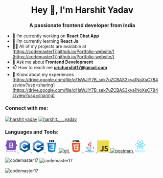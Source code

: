 <h1 align="center">Hey 👋, I'm Harshit Yadav</h1>
<h3 align="center">A passionate frontend developer from India</h3>

<p>
  <a
    href="https://giphy.com/gifs/scaler-official-sleep-code-coding-bAQH7WXKqtIBrPs7sR"
    ></a
  >
</p>

- 🔭 I’m currently working on **React Chat App**
- 🌱 I’m currently learning **React Js** 
- 👨‍💻 All of my projects are available at [https://codemaster17.github.io/Portfolio-website/](https://codemaster17.github.io/Portfolio-website/)
- 💬 Ask me about **Frontend Development** 
- 📫 How to reach me **cricharshit17@gmail.com** 
- 📄 Know about my experiences [https://drive.google.com/file/d/1sWJlY7B_sek7uZCBAS3kya1NoXsC784z/view?usp=sharing](https://drive.google.com/file/d/1sWJlY7B_sek7uZCBAS3kya1NoXsC784z/view?usp=sharing)

<h3 align="left">Connect with me:</h3>
<p align="left">
  <a href="https://linkedin.com/in/harshit yadav" target="blank"
    ><img
      align="center"
      src="https://raw.githubusercontent.com/rahuldkjain/github-profile-readme-generator/master/src/images/icons/Social/linked-in-alt.svg"
      alt="harshit yadav"
      height="30"
      width="40"
  /></a>
  <a href="https://instagram.com/harshit._._.yadav" target="blank"
    ><img
      align="center"
      src="https://raw.githubusercontent.com/rahuldkjain/github-profile-readme-generator/master/src/images/icons/Social/instagram.svg"
      alt="harshit._._.yadav"
      height="30"
      width="40"
  /></a>
</p>

<h3 align="left">Languages and Tools:</h3>
<p align="left">
  <a href="https://getbootstrap.com" target="_blank" rel="noreferrer">
    <img
      src="https://raw.githubusercontent.com/devicons/devicon/master/icons/bootstrap/bootstrap-plain-wordmark.svg"
      alt="bootstrap"
      width="40"
      height="40"
    />
  </a>
  <a href="https://www.cprogramming.com/" target="_blank" rel="noreferrer">
    <img
      src="https://raw.githubusercontent.com/devicons/devicon/master/icons/c/c-original.svg"
      alt="c"
      width="40"
      height="40"
    />
  </a>
  <a href="https://www.w3schools.com/cpp/" target="_blank" rel="noreferrer">
    <img
      src="https://raw.githubusercontent.com/devicons/devicon/master/icons/cplusplus/cplusplus-original.svg"
      alt="cplusplus"
      width="40"
      height="40"
    />
  </a>
  <a href="https://www.w3schools.com/css/" target="_blank" rel="noreferrer">
    <img
      src="https://raw.githubusercontent.com/devicons/devicon/master/icons/css3/css3-original-wordmark.svg"
      alt="css3"
      width="40"
      height="40"
    />
  </a>
  <a href="https://git-scm.com/" target="_blank" rel="noreferrer">
    <img
      src="https://www.vectorlogo.zone/logos/git-scm/git-scm-icon.svg"
      alt="git"
      width="40"
      height="40"
    />
  </a>
  <a href="https://www.w3.org/html/" target="_blank" rel="noreferrer">
    <img
      src="https://raw.githubusercontent.com/devicons/devicon/master/icons/html5/html5-original-wordmark.svg"
      alt="html5"
      width="40"
      height="40"
    />
  </a>
  <a href="https://www.java.com" target="_blank" rel="noreferrer">
    <img
      src="https://raw.githubusercontent.com/devicons/devicon/master/icons/java/java-original.svg"
      alt="java"
      width="40"
      height="40"
    />
  </a>
  <a
    href="https://developer.mozilla.org/en-US/docs/Web/JavaScript"
    target="_blank"
    rel="noreferrer"
  >
    <img
      src="https://raw.githubusercontent.com/devicons/devicon/master/icons/javascript/javascript-original.svg"
      alt="javascript"
      width="40"
      height="40"
    />
  </a>
  <a href="https://postman.com" target="_blank" rel="noreferrer">
    <img
      src="https://www.vectorlogo.zone/logos/getpostman/getpostman-icon.svg"
      alt="postman"
      width="40"
      height="40"
    />
  </a>
  <a href="https://reactjs.org/" target="_blank" rel="noreferrer">
    <img
      src="https://raw.githubusercontent.com/devicons/devicon/master/icons/react/react-original-wordmark.svg"
      alt="react"
      width="40"
      height="40"
    />
  </a>
</p>

<p>
  <img
    align="left"
    src="https://github-readme-stats.vercel.app/api/top-langs?username=codemaster17&show_icons=true&locale=en&layout=compact"
    alt="codemaster17"
  />
</p>

<p>
  &nbsp;<img
    align="center"
    src="https://github-readme-stats.vercel.app/api?username=codemaster17&show_icons=true&locale=en"
    alt="codemaster17"
  />
</p>

<p>
  <img
    align="center"
    src="https://github-readme-streak-stats.herokuapp.com/?user=codemaster17&"
    alt="codemaster17"
  />
</p>
